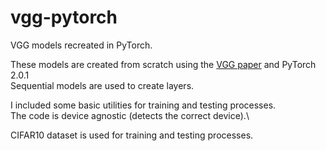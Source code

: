 # vgg-pytorch
VGG models recreated in PyTorch.

These models are created from scratch using the [VGG paper](https://arxiv.org/abs/1409.1556) and PyTorch 2.0.1\
Sequential models are used to create layers.

I included some basic utilities for training and testing processes.\
The code is device agnostic (detects the correct device).\

CIFAR10 dataset is used for training and testing processes.

